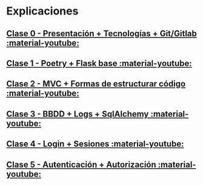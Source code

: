 # Explicaciones

## [Clase 0 - Presentación + Tecnologías + Git/Gitlab :material-youtube:](https://youtu.be/O9FxTrEY1BI)

## [Clase 1 - Poetry + Flask base :material-youtube:](https://youtu.be/b-wuFFbeWdg)

## [Clase 2 - MVC + Formas de estructurar código :material-youtube:](https://youtu.be/rvlMKB82DGM)

## [Clase 3 - BBDD + Logs + SqlAlchemy :material-youtube:](https://youtu.be/c_FudnDDQbw)

## [Clase 4 - Login + Sesiones :material-youtube:](https://youtu.be/PgYAB60vOMA)

## [Clase 5 - Autenticación + Autorización :material-youtube:](https://youtu.be/M5BD3WvJ3Ec)

